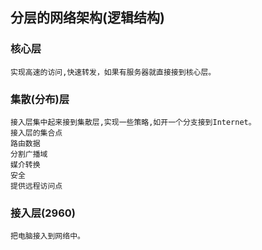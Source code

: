 ## 分层的网络架构(逻辑结构)

### 核心层
    实现高速的访问,快速转发，如果有服务器就直接接到核心层。

### 集散(分布)层
    接入层集中起来接到集散层,实现一些策略,如开一个分支接到Internet。
    接入层的集合点
    路由数据
    分割广播域
    媒介转换
    安全
    提供远程访问点

### 接入层(2960)
    把电脑接入到网络中。
